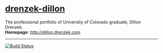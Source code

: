 # [drenzek-dillon](http://dillon.drenzek.com)
The professional portfolio of University of Colorado graduate, Dillon Drenzek. <br>
**Homepage**: http://dillon.drenzek.com

---

[![Build Status](https://travis-ci.org/dillondrenzek/dillon-drenzek-com.svg?branch=master)](https://travis-ci.org/dillondrenzek/dillon-drenzek-com)
